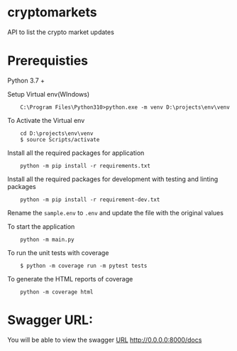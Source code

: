 # cryptomarkets
API to list the crypto market updates

# Prerequisties

Python 3.7 +

Setup Virtual env(WIndows)

```
    C:\Program Files\Python310>python.exe -m venv D:\projects\env\venv
```

To Activate the Virtual env
```
    cd D:\projects\env\venv
    $ source Scripts/activate
```

Install all the required packages for application

```
    python -m pip install -r requirements.txt
```

Install all the required packages for development with testing and linting packages

```
    python -m pip install -r requirement-dev.txt
```

Rename the `sample.env` to `.env` and update the file with the original values

To start the application
```
    python -m main.py
```

To run the unit tests with coverage

```
    $ python -m coverage run -m pytest tests
```

To generate the HTML reports of coverage
```
    python -m coverage html
```
# Swagger URL:

You will be able to view the swagger [URL](http://localhost:8000/docs) http://0.0.0.0:8000/docs
